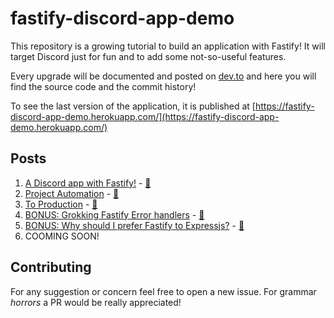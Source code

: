 # fastify-discord-app-demo

This repository is a growing tutorial to build an application with Fastify!
It will target Discord just for fun and to add some not-so-useful features.

Every upgrade will be documented and posted on [dev.to](https://dev.to/eomm)
and here you will find the source code and the commit history!

To see the last version of the application, it is published at [https://fastify-discord-app-demo.herokuapp.com/](https://fastify-discord-app-demo.herokuapp.com/) 

## Posts

1. [A Discord app with Fastify!](https://dev.to/eomm/a-discord-app-with-fastify-3h8c) - [📝](./posts/01-init-application.md)
2. [Project Automation](https://dev.to/eomm/project-automation-2bee) - [📝](./posts/02-project-automation.md)
3. [To Production](https://dev.to/eomm/fastify-demo-goes-to-production-499c) - [📝](./posts/03-to-production.md)
4. [BONUS: Grokking Fastify Error handlers](https://dev.to/eomm/fastify-error-handlers-53ol) - [📝](./posts/bonus-error-handler.md)
5. [BONUS: Why should I prefer Fastify to Expressjs?](https://dev.to/eomm/why-should-i-prefer-fastify-to-expressjs-44c4) - [📝](./posts/bonus-why-fastify.md)
6. COOMING SOON!

## Contributing

For any suggestion or concern feel free to open a new issue.
For grammar _horrors_ a PR would be really appreciated!
